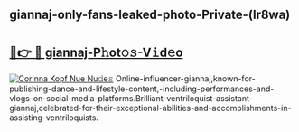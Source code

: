 ## giannaj-only-fans​-leaked-photo​-Private-(lr8wa)


# <h2><a href="https://mediaupload.pro?title=giannaj&ref=git">🔗👉 🔴 giannaj-P𝚑ot𝚘𝚜-V𝚒d𝚎o</a></h2>

[![Corinna Kopf Nue Nu𝚍e𝚜](https://i.imgur.com/0qMVB7G.gif)](https://mediaupload.pro?title=giannaj&ref=git)
Online-influencer-giannaj,known-for-publishing-dance-and-lifestyle-content,-including-performances-and-vlogs-on-social-media-platforms.Brilliant-ventriloquist-assistant-giannaj,celebrated-for-their-exceptional-abilities-and-accomplishments-in-assisting-ventriloquists.  